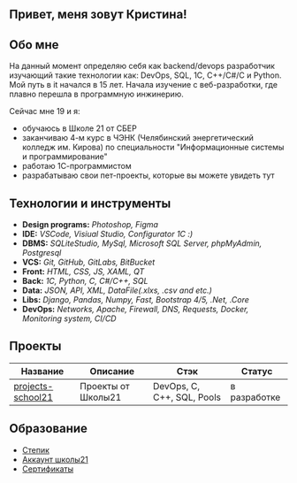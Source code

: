 ## Привет, меня зовут Кристина!

## Обо мне

На данный момент определяю себя как backend/devops разработчик изучающий такие технологии как: DevOps, SQL, 1С, C++/C#/C и Python. Мой путь в it начался в 15 лет. Начала изучение с веб-разработки, где плавно перешла в программную инжинерию.

Сейчас мне 19 и я:

- обучаюсь в Школе 21 от СБЕР
- заканчиваю 4-м курс в ЧЭНК (Челябинский энергетический колледж им. Кирова) по специальности "Информационные системы и программирование"
- работаю 1С-программистом
- разрабатываю свои пет-проекты, которые вы можете увидеть тут

## Технологии и инструменты

* **Design programs:** *Photoshop, Figma*
* **IDE:** *VSCode, Visiual Studio, Configurator 1С :)*
* **DBMS:** *SQLiteStudio, MySql, Microsoft SQL Server, phpMyAdmin, Postgresql*
* **VCS:** *Git, GitHub, GitLabs, BitBucket*
* **Front:** *HTML, CSS, JS, XAML, QT*
* **Back:** *1C, Python, C, C#/C++, SQL*
* **Data:** *JSON, API, XML, DataFile(.xlxs, .csv and etc.)*
* **Libs:** *Django, Pandas, Numpy, Fast, Bootstrap 4/5, .Net, .Core*
* **DevOps:** *Networks, Apache, Firewall, DNS, Requests, Docker, Monitoring system, CI/CD*

## Проекты

| Название                                                    | Описание                                            | Стэк                              | Статус          |
| ------------------------------------------------------- | ------------------------------------------------------- | ---------------------------------- | -------------- |
| [projects-school21](https://github.com/kuznetskriss/projects-school21)                                    | Проекты от Школы21 | DevOps, C, C++, SQL, Pools                 | в разработке |

## Образование

* [Степик](https://stepik.org/users/518716069)
* [Аккаунт школы21](https://edu.21-school.ru/profile/nyarlath@student.21-school.ru)
* [Сертификаты](certificates/certificates.md)
